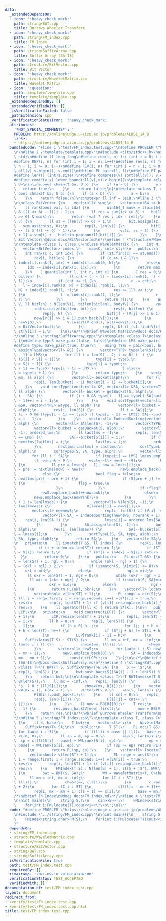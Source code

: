 ```yaml
---
data:
  _extendedDependsOn:
  - icon: ':heavy_check_mark:'
    path: string/BWT.cpp
    title: Burrows Wheeler Transform
  - icon: ':heavy_check_mark:'
    path: string/FM_index.cpp
    title: FM Index
  - icon: ':heavy_check_mark:'
    path: string/SuffixArray.cpp
    title: Suffix Array (SA-IS)
  - icon: ':heavy_check_mark:'
    path: structure/BitVector.cpp
    title: Bit Vector
  - icon: ':heavy_check_mark:'
    path: structure/WaveletMatrix.cpp
    title: Wavelet Matrix
  - icon: ':question:'
    path: template/template.cpp
    title: template/template.cpp
  _extendedRequiredBy: []
  _extendedVerifiedWith: []
  _isVerificationFailed: false
  _pathExtension: cpp
  _verificationStatusIcon: ':heavy_check_mark:'
  attributes:
    '*NOT_SPECIAL_COMMENTS*': ''
    PROBLEM: https://onlinejudge.u-aizu.ac.jp/problems/ALDS1_14_B
    links:
    - https://onlinejudge.u-aizu.ac.jp/problems/ALDS1_14_B
  bundledCode: "#line 1 \"test/FM_index.test.cpp\"\n#define PROBLEM \"https://onlinejudge.u-aizu.ac.jp/problems/ALDS1_14_B\"\
    \n\n#line 2 \"template/template.cpp\"\n#include <bits/stdc++.h>\nusing namespace\
    \ std;\n#define ll long long\n#define rep(i, n) for (int i = 0; i < n; i++)\n\
    #define REP(i, n) for (int i = 1; i < n; i++)\n#define rev(i, n) for (int i =\
    \ n - 1; i >= 0; i--)\n#define REV(i, n) for (int i = n - 1; i > 0; i--)\n#define\
    \ all(v) v.begin(), v.end()\n#define PL pair<ll, ll>\n#define PI pair<int,int>\n\
    #define len(s) (int)s.size()\n#define compress(v) sort(all(v)); v.erase(unique(all(v)),v.end());\n\
    #define comid(v,x) lower_bound(all(v),x)-v.begin()\n\ntemplate <class T, class\
    \ U>\ninline bool chmin(T &a, U b) {\n    if (a > b) {\n        a = b;\n     \
    \   return true;\n    }\n    return false;\n}\ntemplate <class T, class U>\ninline\
    \ bool chmax(T &a, U b) {\n    if (a < b) {\n        a = b;\n        return true;\n\
    \    }\n    return false;\n}\nconstexpr ll inf = 3e18;\n#line 3 \"structure/BitVector.cpp\"\
    \n\nclass BitVector {\n    vector<ll> sum;\n    vector<uint64_t> bit;\n\n   public:\n\
    \    ll rank(bool val, ll idx) {\n        uint64_t mask = ((uint64_t)1 << (idx\
    \ & ((1 << 6) - 1))) - 1;\n        ll res = sum[idx >> 6] + __builtin_popcountll(bit[idx\
    \ >> 6] & mask);\n        return (val ? res : idx - res);\n    }\n    BitVector(vector<bool>&\
    \ v) {\n        ll sz = (len(v) >> 6) + 1;\n        bit.assign(sz, 0);\n     \
    \   sum.assign(sz, 0);\n        rep(i, len(v)) {\n            bit[i >> 6] |= (uint64_t)(v[i])\
    \ << (i & ((1 << 6) - 1));\n        }\n        rep(i, sz - 1) {\n            sum[i\
    \ + 1] = sum[i] + __builtin_popcountll(bit[i]);\n        }\n    }\n};\n/*\n@brief\
    \ Bit Vector\n@docs docs/BitVector.md\n*/\n#line 4 \"structure/WaveletMatrix.cpp\"\
    \n\ntemplate <class T, class C>\nclass WaveletMatrix {\n    int N, bitlen;\n \
    \   vector<BitVector> index;\n    map<C, int> st;\n\n   public:\n    T body;\n\
    \    int rank(C c, int idx) {\n        if (st.find(c) == st.end()) return 0;\n\
    \        rev(i, bitlen) {\n            if (c >> i & 1)\n                idx =\
    \ index[i].rank(1, idx) + index[i].rank(0, N);\n            else\n           \
    \     idx -= index[i].rank(1, idx);\n        }\n        return max(0, idx - st[c]);\n\
    \    }\n    C quantile(int l, int r, int c) {\n        C res = 0;\n        rev(i,\
    \ bitlen) {\n            ll cnt = (r - l) - (index[i].rank(1, r) - index[i].rank(1,\
    \ l));\n            if (cnt <= c) {\n                c -= cnt;\n             \
    \   l = index[i].rank(0, N) + index[i].rank(1, l);\n                r = index[i].rank(0,\
    \ N) + index[i].rank(1, r);\n                res += 1ll << i;\n            } else\
    \ {\n                l -= index[i].rank(1, l);\n                r -= index[i].rank(1,\
    \ r);\n            }\n        }\n        return res;\n    }\n    WaveletMatrix(T\
    \ V, ll bitlen) : N(len(V)), bitlen(bitlen), body(V) {\n        vector<bool> bit(N);\n\
    \        index.resize(bitlen, bit);\n        rev(i, bitlen) {\n            T newV[2];\n\
    \            rep(j, N) {\n                bit[j] = (V[j] >> i & 1);\n        \
    \        newV[V[j] >> i & 1].push_back(V[j]);\n            }\n            V =\
    \ newV[0];\n            V.insert(V.end(), all(newV[1]));\n            index[i]\
    \ = BitVector(bit);\n        }\n        rep(i, N) if (st.find(V[i]) == st.end())\
    \ st[V[i]] = i;\n    }\n};\n/*\n@brief Wavelet Matrix\n@docs docs/WaveletMatrix.md\n\
    */\n#line 3 \"string/SuffixArray.cpp\"\n\ntemplate <class T>\nclass SuffixArray\
    \ {\n#define typeS make_pair(false, false)\n#define LMS make_pair(false, true)\n\
    #define typeL make_pair(true, true)\n    using TYPE = pair<bool, bool>;\n    vector<TYPE>\
    \ assignType(vector<ll> &S) {\n        vector<TYPE> type(len(S));\n        type[len(S)\
    \ - 1] = LMS;\n        for (ll i = len(S) - 2; i >= 0; i--) {\n            if\
    \ (S[i] < S[i + 1])\n                type[i] = typeS;\n            else if (S[i]\
    \ > S[i + 1]) {\n                type[i] = typeL;\n                if (type[i\
    \ + 1] == typeS) type[i + 1] = LMS;\n            } else\n                type[i]\
    \ = type[i + 1];\n        }\n        return type;\n    }\n    vector<ll> getBucket(vector<ll>\
    \ &S, ll alph) {\n        vector<ll> bucket(alph);\n        for (ll i : S) bucket[i]++;\n\
    \        rep(i, len(bucket) - 1) bucket[i + 1] += bucket[i];\n        return bucket;\n\
    \    }\n    void sortTypeL(vector<ll> &S, vector<ll> &SA, vector<TYPE> &type,\
    \ ll alph) {\n        vector<ll> bucket = getBucket(S, alph);\n        for (ll\
    \ i : SA) {\n            if (i > 0 && type[i - 1] == typeL) SA[bucket[S[i - 1]\
    \ - 1]++] = i - 1;\n        }\n    }\n    void sortTypeS(vector<ll> &S, vector<ll>\
    \ &SA, vector<TYPE> &type, ll alph) {\n        vector<ll> bucket = getBucket(S,\
    \ alph);\n        rev(j, len(S)) {\n            ll i = SA[j];\n            if\
    \ (i > 0 && (type[i - 1] == typeS || type[i - 1] == LMS)) SA[--bucket[S[i - 1]]]\
    \ = i - 1;\n        }\n    }\n    vector<ll> InducedSorting(vector<ll> &S, ll\
    \ alph) {\n        vector<ll> SA(len(S), -1);\n        vector<TYPE> type = assignType(S);\n\
    \        vector<ll> bucket = getBucket(S, alph);\n        vector<ll> nextlms(len(S),\
    \ -1), ordered_lms;\n        ll lastlms = -1;\n        rep(i, len(S)) if (type[i]\
    \ == LMS) {\n            SA[--bucket[S[i]]] = i;\n            if (lastlms != -1)\
    \ nextlms[lastlms] = i;\n            lastlms = i;\n            ordered_lms.emplace_back(i);\n\
    \        }\n        nextlms[lastlms] = lastlms;\n        sortTypeL(S, SA, type,\
    \ alph);\n        sortTypeS(S, SA, type, alph);\n        vector<ll> lmses;\n \
    \       for (ll i : SA)\n            if (type[i] == LMS) lmses.emplace_back(i);\n\
    \        ll nowrank = 0;\n        vector<ll> newS = {0};\n        REP(i, len(lmses))\
    \ {\n            ll pre = lmses[i - 1], now = lmses[i];\n            if (nextlms[pre]\
    \ - pre != nextlms[now] - now)\n                newS.emplace_back(++nowrank);\n\
    \            else {\n                bool flag = false;\n                rep(j,\
    \ nextlms[pre] - pre + 1) {\n                    if (S[pre + j] != S[now + j])\
    \ {\n                        flag = true;\n                        break;\n  \
    \                  }\n                }\n                if (flag)\n         \
    \           newS.emplace_back(++nowrank);\n                else\n            \
    \        newS.emplace_back(nowrank);\n            }\n        }\n        if (nowrank\
    \ + 1 != len(lmses)) {\n            vector<ll> V(len(S), -1);\n            rep(i,\
    \ len(lmses)) {\n                V[lmses[i]] = newS[i];\n            }\n     \
    \       vector<ll> newnewS;\n            rep(i, len(S)) if (V[i] != -1) newnewS.emplace_back(V[i]);\n\
    \            vector<ll> SA_ = InducedSorting(newnewS, nowrank + 1);\n        \
    \    rep(i, len(SA_)) {\n                lmses[i] = ordered_lms[SA_[i]];\n   \
    \         }\n        }\n        SA.assign(len(S), -1);\n        bucket = getBucket(S,\
    \ alph);\n        rev(i, len(lmses)) {\n            SA[--bucket[S[lmses[i]]]]\
    \ = lmses[i];\n        }\n        sortTypeL(S, SA, type, alph);\n        sortTypeS(S,\
    \ SA, type, alph);\n        return SA;\n    }\n    vector<ll> SA;\n    T ST;\n\
    \n   private:\n    ll ismatch(T &S, ll index) {\n        rep(i, len(S)) {\n  \
    \          if (i + index >= len(ST)) return 1;\n            if (ST[i + index]\
    \ < S[i]) return 1;\n            if (ST[i + index] > S[i]) return -1;\n      \
    \  }\n        return 0;\n    }\n\n   public:\n    PL occ(T &S) {\n        ll okl\
    \ = len(ST) + 1, ngl = 0;\n        while (okl - ngl > 1) {\n            ll mid\
    \ = (okl + ngl) / 2;\n            if (ismatch(S, SA[mid]) <= 0)\n            \
    \    okl = mid;\n            else\n                ngl = mid;\n        }\n   \
    \     ll okr = len(ST) + 1, ngr = 0;\n        while (okr - ngr > 1) {\n      \
    \      ll mid = (okr + ngr) / 2;\n            if (ismatch(S, SA[mid]) < 0)\n \
    \               okr = mid;\n            else\n                ngr = mid;\n   \
    \     }\n        return PL(okl, okr);\n    }\n    vector<ll> locate(T &S) {\n\
    \        vector<bool> v(len(ST) + 1);\n        PL range = occ(S);\n        for\
    \ (ll i = range.first; i < range.second; i++) v[SA[i]] = true;\n        vector<ll>\
    \ res;\n        rep(i, len(ST) + 1) if (v[i]) res.emplace_back(i);\n        return\
    \ res;\n    }\n    ll operator[](ll k) { return SA[k]; }\n\n   public:\n    vector<ll>\
    \ LCP;\n\n   private:\n    void constructLCP() {\n        vector<ll> rank(len(ST)\
    \ + 1);\n        LCP.resize(len(ST) + 1);\n        rep(i, len(ST) + 1) rank[SA[i]]\
    \ = i;\n        ll h = 0;\n        rep(i, len(ST)) {\n            ll j = SA[rank[i]\
    \ - 1];\n            if (h > 0) h--;\n            for (j; j + h < len(ST) && i\
    \ + h < len(ST); h++) {\n                if (ST[j + h] != ST[i + h]) break;\n\
    \            }\n            LCP[rank[i] - 1] = h;\n        }\n    }\n\n   public:\n\
    \    SuffixArray(T S) : ST(S) {\n        ll mn = inf, mx = -inf;\n        for\
    \ (auto i : S) {\n            chmin(mn, (ll)i);\n            chmax(mx, (ll)i);\n\
    \        }\n        vector<ll> newS;\n        for (auto i : S) newS.emplace_back(i\
    \ - mn + 1);\n        newS.emplace_back(0);\n        SA = InducedSorting(newS,\
    \ mx - mn + 2);\n        constructLCP();\n    }\n};\n\n/*\n@brief Suffix Array\
    \ (SA-IS)\n@docs docs/SuffixArray.md\n*/\n#line 4 \"string/BWT.cpp\"\n\ntemplate\
    \ <class T>\nT BWT(T S, SuffixArray<T>& SA) {\n    S += '$';\n    T bwt;\n   \
    \ rep(i, len(S)) {\n        bwt.push_back(S[(SA[i] - 1 + len(S)) % len(S)]);\n\
    \    }\n    return bwt;\n}\n\ntemplate <class T>\nT BWTInverse(T S) {\n    vector<ll>\
    \ B(len(S));\n    ll mx = -inf;\n    rep(i, len(S)) {\n        B[i] = (S[i] ==\
    \ '$' ? 0 : (ll)S[i]);\n        chmax(mx, B[i]);\n    }\n    vector<vector<ll>>\
    \ BB(mx + 1), F(mx + 1);\n    vector<PL> V;\n    rep(i, len(S)) {\n        BB[B[i]].push_back(i);\n\
    \        F[B[i]].push_back(i);\n    }\n    ll cnt = 0;\n    rep(i, mx + 1) {\n\
    \        rep(j, len(F[i])) {\n            F[i][j] = cnt++;\n            V.push_back({i,\
    \ j});\n        }\n    }\n    ll now = BB[0][0];\n    T res;\n    rep(i, len(S)\
    \ - 1) {\n        res.push_back(V[now].first);\n        now = BB[V[now].first][V[now].second];\n\
    \    }\n    return res;\n}\n/*\n@brief Burrows Wheeler Transform\n@docs docs/BWT.md\n\
    */\n#line 5 \"string/FM_index.cpp\"\n\ntemplate <class T, class C>\nclass FMIndex\
    \ {\n    ll N, base;\n    T bwt;\n    vector<ll> c;\n    WaveletMatrix<T, C> WM;\n\
    \    SuffixArray<T> SA;\n\n   public:\n    T ST;\n    PL occ(T &S) {\n       \
    \ for (auto i : S)\n            if ((ll)i < base || (ll)i - base >= len(c)) return\
    \ PL(0, 0);\n        ll sp = 0, ep = N;\n        rev(i, len(S)) {\n          \
    \  sp = c[(ll)S[i] - base] + WM.rank(S[i], sp);\n            ep = c[(ll)S[i] -\
    \ base] + WM.rank(S[i], ep);\n            if (sp >= ep) return PL(0, 0);\n   \
    \     }\n        return PL(sp, ep);\n    }\n    vector<ll> locate(T &S) {\n  \
    \      vector<bool> v(len(ST) + 1);\n        PL range = occ(S);\n        for (ll\
    \ i = range.first; i < range.second; i++) v[SA[i]] = true;\n        vector<ll>\
    \ res;\n        rep(i, len(ST) + 1) if (v[i]) res.emplace_back(i);\n        return\
    \ res;\n    }\n    FMIndex(T S) : N(len(S) + 1), ST(S + '$'), WM(\"\", 0), SA(S)\
    \ {\n        bwt = BWT(S, SA);\n        WM = WaveletMatrix<T, C>(bwt, 8);\n  \
    \      ll mn = inf, mx = -inf;\n        for (C i : ST) {\n            chmin(mn,\
    \ (ll)i);\n            chmax(mx, (ll)i);\n        }\n        c.resize(mx - mn\
    \ + 2);\n        for (C i : ST) {\n            c[(ll)i - mn + 1]++;\n        }\n\
    \        rep(i, mx - mn + 1) c[i + 1] += c[i];\n        base = mn;\n    }\n};\n\
    /*\n@brief FM Index\n@docs docs/FM_index.md\n*/\n#line 4 \"test/FM_index.test.cpp\"\
    \n\nint main(){\n    string S,T;\n    cin>>S>>T;\n    FMIndex<string,char>FM(S);\n\
    \    for(int i:FM.locate(T))cout<<i<<\"\\n\";\n}\n"
  code: "#define PROBLEM \"https://onlinejudge.u-aizu.ac.jp/problems/ALDS1_14_B\"\n\
    \n#include \"../string/FM_index.cpp\"\n\nint main(){\n    string S,T;\n    cin>>S>>T;\n\
    \    FMIndex<string,char>FM(S);\n    for(int i:FM.locate(T))cout<<i<<\"\\n\";\n\
    }"
  dependsOn:
  - string/FM_index.cpp
  - structure/WaveletMatrix.cpp
  - template/template.cpp
  - structure/BitVector.cpp
  - string/BWT.cpp
  - string/SuffixArray.cpp
  isVerificationFile: true
  path: test/FM_index.test.cpp
  requiredBy: []
  timestamp: '2021-09-10 20:00:43+09:00'
  verificationStatus: TEST_ACCEPTED
  verifiedWith: []
documentation_of: test/FM_index.test.cpp
layout: document
redirect_from:
- /verify/test/FM_index.test.cpp
- /verify/test/FM_index.test.cpp.html
title: test/FM_index.test.cpp
---
```

